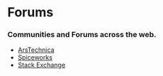 # Forums
### Communities and Forums across the web.


- [ArsTechnica](https://arstechnica.com/civis/)
- [Spiceworks](https://community.spiceworks.com/)
- [Stack Exchange](https://stackexchange.com/sites#technology)
